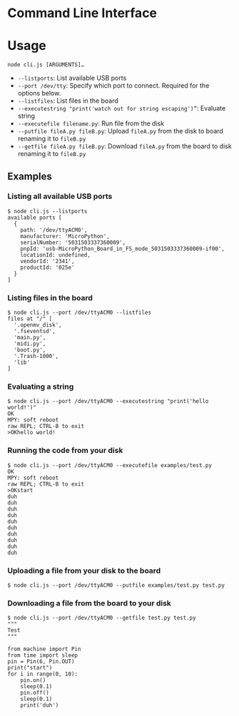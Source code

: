 # Command Line Interface

# Usage

`node cli.js [ARGUMENTS]…`

* `--listports`: List available USB ports
* `--port /dev/tty`: Specify which port to connect. Required for the options below.
* `--listfiles`: List files in the board
* `--executestring "print('watch out for string escaping')”`: Evaluate string
* `--executefile filename.py`: Run file from the disk
* `--putfile fileA.py fileB.py`: Upload `fileA.py` from the disk to board renaming it to `fileB.py`
* `--getfile fileA.py fileB.py`: Download `fileA.py` from the board to disk renaming it to `fileB.py`

## Examples

### Listing all available USB ports

```
$ node cli.js --listports                                                
available ports [
  {
    path: '/dev/ttyACM0',
    manufacturer: 'MicroPython',
    serialNumber: '5031503337360009',
    pnpId: 'usb-MicroPython_Board_in_FS_mode_5031503337360009-if00',
    locationId: undefined,
    vendorId: '2341',
    productId: '025e'
  }
]
```

### Listing files in the board

```
$ node cli.js --port /dev/ttyACM0 --listfiles                            
files at "/" [
  '.openmv_disk',
  '.fseventsd',
  'main.py',
  'midi.py',
  'boot.py',
  '.Trash-1000',
  'lib'
]
```

### Evaluating a string

```
$ node cli.js --port /dev/ttyACM0 --executestring "print('hello world!')"
OK
MPY: soft reboot
raw REPL; CTRL-B to exit
>OKhello world!
```

### Running the code from your disk

```
$ node cli.js --port /dev/ttyACM0 --executefile examples/test.py
OK
MPY: soft reboot
raw REPL; CTRL-B to exit
>OKstart
duh
duh
duh
duh
duh
duh
duh
duh
duh
duh
```

### Uploading a file from your disk to the board

```
$ node cli.js --port /dev/ttyACM0 --putfile examples/test.py test.py
```

### Downloading a file from the board to your disk

```
$ node cli.js --port /dev/ttyACM0 --getfile test.py test.py
"""
Test
"""

from machine import Pin
from time import sleep
pin = Pin(6, Pin.OUT)
print("start")
for i in range(0, 10):
    pin.on()
    sleep(0.1)
    pin.off()
    sleep(0.1)
    print('duh')
```

